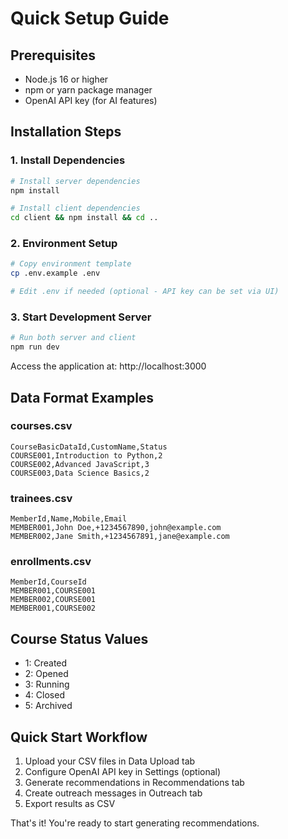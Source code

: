 # Quick Setup Guide

## Prerequisites
- Node.js 16 or higher
- npm or yarn package manager
- OpenAI API key (for AI features)

## Installation Steps

### 1. Install Dependencies
```bash
# Install server dependencies
npm install

# Install client dependencies  
cd client && npm install && cd ..
```

### 2. Environment Setup
```bash
# Copy environment template
cp .env.example .env

# Edit .env if needed (optional - API key can be set via UI)
```

### 3. Start Development Server
```bash
# Run both server and client
npm run dev
```

Access the application at: http://localhost:3000

## Data Format Examples

### courses.csv
```csv
CourseBasicDataId,CustomName,Status
COURSE001,Introduction to Python,2
COURSE002,Advanced JavaScript,3
COURSE003,Data Science Basics,2
```

### trainees.csv
```csv
MemberId,Name,Mobile,Email
MEMBER001,John Doe,+1234567890,john@example.com
MEMBER002,Jane Smith,+1234567891,jane@example.com
```

### enrollments.csv
```csv
MemberId,CourseId
MEMBER001,COURSE001
MEMBER002,COURSE001
MEMBER001,COURSE002
```

## Course Status Values
- 1: Created
- 2: Opened  
- 3: Running
- 4: Closed
- 5: Archived

## Quick Start Workflow
1. Upload your CSV files in Data Upload tab
2. Configure OpenAI API key in Settings (optional)
3. Generate recommendations in Recommendations tab
4. Create outreach messages in Outreach tab
5. Export results as CSV

That's it! You're ready to start generating recommendations.